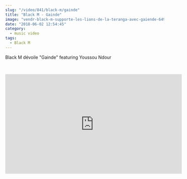 ```yaml
--- 
slug: "/video/841/black-m/gainde"
title: "Black M - Gainde"
image: "vendr-black-m-supporte-les-lions-de-la-teranga-avec-gaiende-649.jpg"
date: "2018-06-02 12:54:45"
category:
  - music video
tags:
  - Black M
---
```

<p>Black M dévoile "Gainde" featuring Youssou Ndour</p><br/><p><iframe width="560" height="315" src="https://www.youtube.com/embed/Je5FOaxJ1_Q" frameborder="0" allow="autoplay; encrypted-media" allowfullscreen></iframe></p>